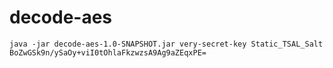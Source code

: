 # decode-aes

```
java -jar decode-aes-1.0-SNAPSHOT.jar very-secret-key Static_TSAL_Salt BoZwGSk9n/ySaOy+viI0tOhlaFkzwzsA9Ag9aZEqxPE=
```